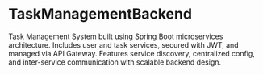 # TaskManagementBackend
Task Management System built using Spring Boot microservices architecture. Includes user and task services, secured with JWT, and managed via API Gateway. Features service discovery, centralized config, and inter-service communication with scalable backend design.
